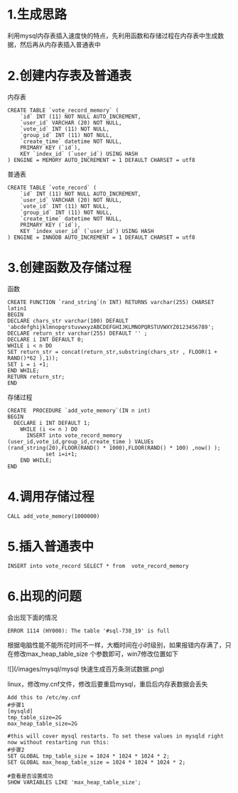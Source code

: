 # 1.生成思路

利用mysql内存表插入速度快的特点，先利用函数和存储过程在内存表中生成数据，然后再从内存表插入普通表中

# 2.创建内存表及普通表

内存表
```
CREATE TABLE `vote_record_memory` (  
    `id` INT (11) NOT NULL AUTO_INCREMENT,  
    `user_id` VARCHAR (20) NOT NULL,  
    `vote_id` INT (11) NOT NULL,  
    `group_id` INT (11) NOT NULL,  
    `create_time` datetime NOT NULL,  
    PRIMARY KEY (`id`),  
    KEY `index_id` (`user_id`) USING HASH  
) ENGINE = MEMORY AUTO_INCREMENT = 1 DEFAULT CHARSET = utf8  
```

普通表
```
CREATE TABLE `vote_record` (  
    `id` INT (11) NOT NULL AUTO_INCREMENT,  
    `user_id` VARCHAR (20) NOT NULL,  
    `vote_id` INT (11) NOT NULL,  
    `group_id` INT (11) NOT NULL,  
    `create_time` datetime NOT NULL,  
    PRIMARY KEY (`id`),  
    KEY `index_user_id` (`user_id`) USING HASH  
) ENGINE = INNODB AUTO_INCREMENT = 1 DEFAULT CHARSET = utf8  
```


# 3.创建函数及存储过程

函数
```
CREATE FUNCTION `rand_string`(n INT) RETURNS varchar(255) CHARSET latin1  
BEGIN   
DECLARE chars_str varchar(100) DEFAULT 'abcdefghijklmnopqrstuvwxyzABCDEFGHIJKLMNOPQRSTUVWXYZ0123456789';   
DECLARE return_str varchar(255) DEFAULT '' ;  
DECLARE i INT DEFAULT 0;   
WHILE i < n DO   
SET return_str = concat(return_str,substring(chars_str , FLOOR(1 + RAND()*62 ),1));   
SET i = i +1;   
END WHILE;   
RETURN return_str;   
END  
```

存储过程

```
CREATE  PROCEDURE `add_vote_memory`(IN n int)  
BEGIN    
  DECLARE i INT DEFAULT 1;  
    WHILE (i <= n ) DO  
      INSERT into vote_record_memory  (user_id,vote_id,group_id,create_time ) VALUEs (rand_string(20),FLOOR(RAND() * 1000),FLOOR(RAND() * 100) ,now() );  
            set i=i+1;  
    END WHILE;  
END  
```

# 4.调用存储过程

```
CALL add_vote_memory(1000000)  
```


# 5.插入普通表中

```
INSERT into vote_record SELECT * from  vote_record_memory  
```

# 6.出现的问题

会出现下面的情况
```
ERROR 1114 (HY000): The table '#sql-738_19' is full
```

根据电脑性能不能所花时间不一样，大概时间在小时级别，如果报错内存满了，只在修改max_heap_table_size 个参数即可，win7修改位置如下

![](/images/mysql/mysql 快速生成百万条测试数据.png)


linux，修改my.cnf文件，修改后要重启mysql，重启后内存表数据会丢失

```
Add this to /etc/my.cnf
#步骤1
[mysqld]
tmp_table_size=2G
max_heap_table_size=2G

#this will cover mysql restarts. To set these values in mysqld right now without restarting run this:
#步骤2
SET GLOBAL tmp_table_size = 1024 * 1024 * 1024 * 2;
SET GLOBAL max_heap_table_size = 1024 * 1024 * 1024 * 2;

#查看是否设置成功
SHOW VARIABLES LIKE 'max_heap_table_size';
```




